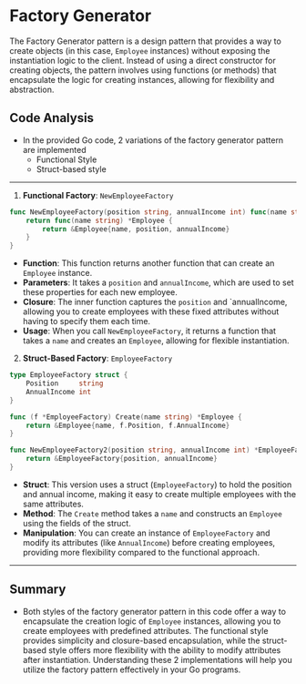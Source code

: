 # Factory Generator

The Factory Generator pattern is a design pattern that provides a way to create objects (in this case, `Employee` instances) without exposing the instantiation logic to the client. Instead of using a direct constructor for creating objects, the pattern involves using functions (or methods) that encapsulate the logic for creating instances, allowing for flexibility and abstraction.

## Code Analysis

- In the provided Go code, 2 variations of the factory generator pattern are implemented
  - Functional Style
  - Struct-based style

---

1. **Functional Factory**: `NewEmployeeFactory`

```go
func NewEmployeeFactory(position string, annualIncome int) func(name string) *Employee {
    return func(name string) *Employee {
        return &Employee{name, position, annualIncome}
    }
}
```

- **Function**: This function returns another function that can create an `Employee` instance.
- **Parameters**: It takes a `position` and `annualIncome`, which are used to set these properties for each new employee.
- **Closure**: The inner function captures the `position` and `annualIncome, allowing you to create employees with these fixed attributes without having to specify them each time.
- **Usage**: When you call `NewEmployeeFactory`, it returns a function that takes a `name` and creates an `Employee`, allowing for flexible instantiation.

2. **Struct-Based Factory**: `EmployeeFactory`

```go
type EmployeeFactory struct {
    Position     string
    AnnualIncome int
}

func (f *EmployeeFactory) Create(name string) *Employee {
    return &Employee{name, f.Position, f.AnnualIncome}
}

func NewEmployeeFactory2(position string, annualIncome int) *EmployeeFactory {
    return &EmployeeFactory{position, annualIncome}
}
```

- **Struct**: This version uses a struct (`EmployeeFactory`) to hold the position and annual income, making it easy to create multiple employees with the same attributes.
- **Method**: The `Create` method takes a `name` and constructs an `Employee` using the fields of the struct.
- **Manipulation**: You can create an instance of `EmployeeFactory` and modify its attributes (like `AnnualIncome`) before creating employees, providing more flexibility compared to the functional approach.

---

## Summary

- Both styles of the factory generator pattern in this code offer a way to encapsulate the creation logic of `Employee` instances, allowing you to create employees with predefined attributes. The functional style provides simplicity and closure-based encapsulation, while the struct-based style offers more flexibility with the ability to modify attributes after instantiation. Understanding these 2 implementations will help you utilize the factory pattern effectively in your Go programs.
